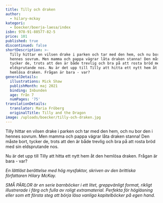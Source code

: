 ```yaml
---
title: Tilly och draken
author:
  - hilary-mckay
kategori:
  - boecker/boerja-laesa/index
isbn: 978-91-88577-82-5
price: 101
published: true
discontinued: false
shortDescription: >-
  Tilly hittar en vilsen drake i parken och tar med den hem, och nu bor den i
  hennes sovrum. Men mamma och pappa vägrar låta draken stanna! Den måste bort,
  tycker de, trots att den är både trevlig och bra på att rosta bröd med sin
  eldsprutande nos. Nu är det upp till Tilly att hitta ett nytt hem åt den
  hemlösa draken. Frågan är bara - var?
generalDetails:
  illustrations: Mick Shaw
  publishMonth: maj 2021
  binding: Inbunden
  age: från 7
  numPages: '75'
translationDetails:
  translator: Maria Fröberg
  originalTitle: Tilly and the Dragon
image: /uploads/boecker/tilly-och-draken.jpg
---
```

Tilly hittar en vilsen drake i parken och tar med den hem, och nu bor den i hennes sovrum. Men mamma och pappa vägrar låta draken stanna! Den måste bort, tycker de, trots att den är både trevlig och bra på att rosta bröd med sin eldsprutande nos.

Nu är det upp till Tilly att hitta ett nytt hem åt den hemlösa draken. Frågan är bara - var?

_En lättläst berättelse med hög mysfaktor, skriven av den brittiska författaren Hilary McKay._

_SMÅ PÄRLOR är en serie barnböcker i ett litet, greppvänligt format, rikligt illustrerade i färg och fulla av roligt extramaterial. Perfekta för högläsning eller som ett första steg att börja läsa vanliga kapitelböcker på egen hand._
